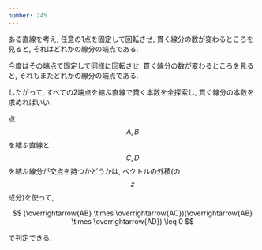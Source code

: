 ```yaml
---
number: 245
---
```

ある直線を考え, 任意の1点を固定して回転させ, 貫く線分の数が変わるところを見ると, それはどれかの線分の端点である.

今度はその端点で固定して同様に回転させ, 貫く線分の数が変わるところを見ると, それもまたどれかの線分の端点である.

したがって, すべての2端点を結ぶ直線で貫く本数を全探索し, 貫く線分の本数を求めればいい.

点 $$ A, B $$ を結ぶ直線と $$ C, D $$ を結ぶ線分が交点を持つかどうかは, ベクトルの外積(の $$ z $$ 成分)を使って,

$$
(\overrightarrow{AB} \times \overrightarrow{AC})(\overrightarrow{AB} \times \overrightarrow{AD}) \leq 0
$$

で判定できる.
